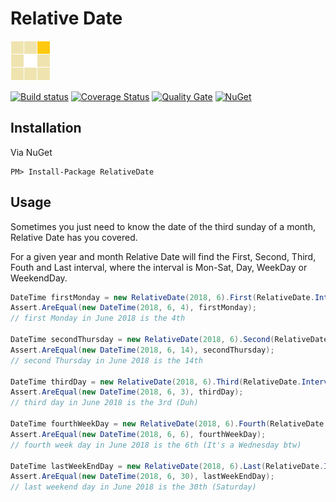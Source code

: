 # Relative Date

![RelativeDate Logo](https://raw.githubusercontent.com/mattumotu/relativedate/master/relativedate.png "Relative Date Logo") 

[![Build status](https://ci.appveyor.com/api/projects/status/3atm9w710gwtsik4/branch/master?svg=true)](https://ci.appveyor.com/project/mattumotu/relativedate/branch/master)
[![Coverage Status](https://coveralls.io/repos/github/mattumotu/relativedate/badge.svg?branch=master)](https://coveralls.io/github/mattumotu/relativedate?branch=master)
[![Quality Gate](https://sonarcloud.io/api/project_badges/measure?project=mattumotu_relativedate&metric=alert_status)](https://sonarcloud.io/dashboard?id=mattumotu_relativedate)
[![NuGet](https://img.shields.io/nuget/v/RelativeDate.svg)](https://www.nuget.org/packages/RelativeDate/)

Installation
---
Via NuGet

    PM> Install-Package RelativeDate
    
Usage
---

Sometimes you just need to know the date of the third sunday of a month, Relative Date has you covered.

For a given year and month Relative Date will find the First, Second, Third, Fouth and Last interval, where the interval is Mon-Sat, Day, WeekDay or WeekendDay.

```cs
DateTime firstMonday = new RelativeDate(2018, 6).First(RelativeDate.Interval.Monday);
Assert.AreEqual(new DateTime(2018, 6, 4), firstMonday);
// first Monday in June 2018 is the 4th

DateTime secondThursday = new RelativeDate(2018, 6).Second(RelativeDate.Interval.Thursday);
Assert.AreEqual(new DateTime(2018, 6, 14), secondThursday);
// second Thursday in June 2018 is the 14th

DateTime thirdDay = new RelativeDate(2018, 6).Third(RelativeDate.Interval.Day);
Assert.AreEqual(new DateTime(2018, 6, 3), thirdDay);
// third day in June 2018 is the 3rd (Duh)

DateTime fourthWeekDay = new RelativeDate(2018, 6).Fourth(RelativeDate.Interval.WeekDay);
Assert.AreEqual(new DateTime(2018, 6, 6), fourthWeekDay);
// fourth week day in June 2018 is the 6th (It's a Wednesday btw)

DateTime lastWeekEndDay = new RelativeDate(2018, 6).Last(RelativeDate.Interval.WeekendDay);
Assert.AreEqual(new DateTime(2018, 6, 30), lastWeekEndDay);
// last weekend day in June 2018 is the 30th (Saturday)
```
